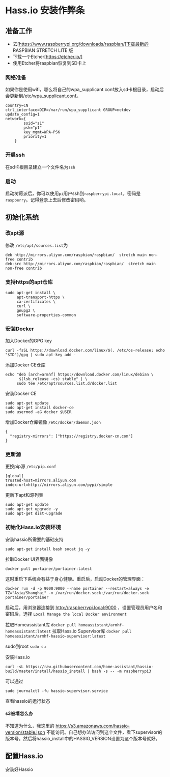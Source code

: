 # Hass.io 安装作弊条

## 准备工作

* 去[https://www.raspberrypi.org/downloads/raspbian/]下载最新的 RASPBIAN STRETCH LITE 版
* 下载一个Etcher[https://etcher.io/]
* 使用Etcher将raspbian恢复到SD卡上

### 网络准备

如果你是使用wifi，哪么将自己的wpa_supplicant.conf放入sd卡根目录，启动后会更新到/etc/wpa_supplicant.conf。

```
country=CN
ctrl_interface=DIR=/var/run/wpa_supplicant GROUP=netdev
update_config=1
network={
        ssid="s1"
        psk="p1"
        key_mgmt=WPA-PSK
        priority=1
    }
```

### 开启ssh

在sd卡根目录建立一个文件名为```ssh```

### 启动

启动树莓派后，你可以使用```pi```用户ssh到```raspberrypi.local```，密码是 ```raspberry```。记得登录上去后修改密码哟。

## 初始化系统

### 改apt源

修改 ```/etc/apt/sources.list```为

```
deb http://mirrors.aliyun.com/raspbian/raspbian/  stretch main non-free contrib
deb-src http://mirrors.aliyun.com/raspbian/raspbian/  stretch main non-free contrib
```

### 支持https的apt仓库

```
sudo apt-get install \
     apt-transport-https \
     ca-certificates \
     curl \
     gnupg2 \
     software-properties-common
```

### 安装Docker

加入Docker的GPG key

```
curl -fsSL https://download.docker.com/linux/$(. /etc/os-release; echo "$ID")/gpg | sudo apt-key add -
```

添加Docker CE仓库

```
echo "deb [arch=armhf] https://download.docker.com/linux/debian \
      $(lsb_release -cs) stable" | \
     sudo tee /etc/apt/sources.list.d/docker.list
```

安装Docker CE

```
sudo apt-get update
sudo apt-get install docker-ce
sudo usermod -aG docker $USER
```

增加Docker仓库镜像 ```/etc/docker/daemon.json```

```
{
  "registry-mirrors": ["https://registry.docker-cn.com"]
}
```

### 更新源

更换pip源 ```/etc/pip.conf```

```
[global]
trusted-host=mirrors.aliyun.com
index-url=http://mirrors.aliyun.com/pypi/simple
```

更新下apt和源列表

```
sudo apt-get update
sudo apt-get upgrade -y
sudo apt-get dist-upgrade
```

### 初始化Hass.io安装环境

安装hassio所需要的基础支持

```
sudo apt-get install bash socat jq -y
```

拉取Docker UI界面镜像

```
docker pull portainer/portainer:latest
```

这时重启下系统会有益于身心健康。重启后，启动Docker的管理界面：

```
docker run -d -p 9000:9000 --name portainer --restart=always -e TZ="Asia/Shanghai" -v /var/run/docker.sock:/var/run/docker.sock portainer/portainer
```

启动后，用浏览器连接到 http://raspberrypi.local:9000 ，设置管理员用户名和密码后，选择 ```Local Manage the local Docker environment```

拉取Homeassistant库 ```docker pull homeassistant/armhf-homeassistant:latest```
拉取Hass.io Supervisor库 ```docker pull homeassistant/armhf-hassio-supervisor:latest```

sudo到root  ```sudo su```

安装Hass.io

```
curl -sL https://raw.githubusercontent.com/home-assistant/hassio-build/master/install/hassio_install | bash -s -- -m raspberrypi3
```

可以通过

```
sudo journalctl -fu hassio-supervisor.service
```

查看hassio的运行状态

#### s3被墙怎么办

不知道为什么，我这里的 https://s3.amazonaws.com/hassio-version/stable.json 不能访问。自己想办法访问到这个文件，看下supervisor的版本号。然后将hassio_install中的HASSIO_VERSION设置为这个版本号就好。

## 配置Hass.io

安装好Hassio
